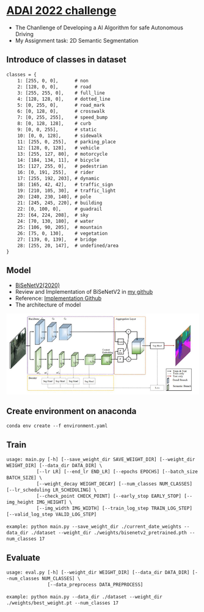 # [ADAI 2022 challenge](https://adai2022.com/)  
- The Chanllenge of Developing a AI Algorithm for safe Autonomous Driving   
- My Assignment task: 2D Semantic Segmentation    

## Introduce of classes in dataset  
```
classes = {
    1: [255, 0, 0],      # non
    2: [128, 0, 0],      # road
    3: [255, 255, 0],    # full_line
    4: [128, 128, 0],    # dotted_line
    5: [0, 255, 0],      # road_mark
    6: [0, 128, 0],      # crosswalk
    7: [0, 255, 255],    # speed_bump
    8: [0, 128, 128],    # curb
    9: [0, 0, 255],      # static
    10: [0, 0, 128],     # sidewalk
    11: [255, 0, 255],   # parking_place
    12: [128, 0, 128],   # vehicle
    13: [255, 127, 80],  # motorcycle
    14: [184, 134, 11],  # bicycle
    15: [127, 255, 0],   # pedestrian
    16: [0, 191, 255],   # rider
    17: [255, 192, 203], # dynamic
    18: [165, 42, 42],   # traffic_sign
    19: [210, 105, 30],  # traffic_light
    20: [240, 230, 140], # pole
    21: [245, 245, 220], # building
    22: [0, 100, 0],     # guadrail
    23: [64, 224, 208],  # sky
    24: [70, 130, 180],  # water
    25: [106, 90, 205],  # mountain
    26: [75, 0, 130],    # vegetation
    27: [139, 0, 139],   # bridge
    28: [255, 20, 147],  # undefined/area
}
```  

## Model  
- [BiSeNetV2(2020)](https://arxiv.org/abs/2004.02147)  
- Review and Implementation of BiSeNetV2 in [my github](https://github.com/Sangh0/Segmentation/tree/main/BiSeNetV2)
- Reference: [Implementation Github](https://github.com/CoinCheung/BiSeNet)  
- The architecture of model  
<img src = "https://github.com/Sangh0/Segmentation/blob/main/BiSeNetV2/figure/figure3.JPG?raw=true">  

## Create environment on anaconda  
```
conda env create --f environment.yaml
```

## Train
```
usage: main.py [-h] [--save_weight_dir SAVE_WEIGHT_DIR] [--weight_dir WEIGHT_DIR] [--data_dir DATA_DIR] \ 
	       [--lr LR] [--end_lr END_LR] [--epochs EPOCHS] [--batch_size BATCH_SIZE] \
	       [--weight_decay WEIGHT_DECAY] [--num_classes NUM_CLASSES] [--lr_scheduling LR_SCHEDULING] \
	       [--check_point CHECK_POINT] [--early_stop EARLY_STOP] [--img_height IMG_HEIGHT] \
	       [--img_width IMG_WIDTH] [--train_log_step TRAIN_LOG_STEP] [--valid_log_step VALID_LOG_STEP]

example: python main.py --save_weight_dir ./current_date_weights --data_dir ./dataset --weight_dir ./weights/bisenetv2_pretrained.pth --num_classes 17
```

## Evaluate  
```
usage: eval.py [-h] [--weight_dir WEIGHT_DIR] [--data_dir DATA_DIR] [--num_classes NUM_CLASSES] \
               [--data_preprocess DATA_PREPROCESS]

example: python main.py --data_dir ./dataset --weight_dir ./weights/best_weight.pt --num_classes 17
```
